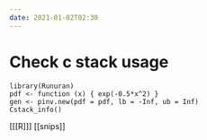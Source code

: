 ```yaml
---
date: 2021-01-02T02:30
---
```


# Check c stack usage

    library(Runuran)
    pdf <- function (x) { exp(-0.5*x^2) }
    gen <- pinv.new(pdf = pdf, lb = -Inf, ub = Inf)
    Cstack_info()
    
[[[R]]]
[[snips]]